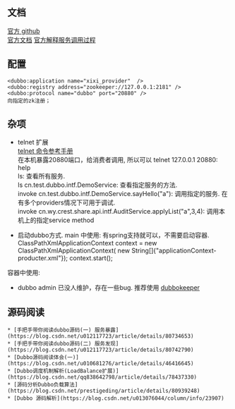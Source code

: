 ## 文档
  [官方 github](https://github.com/apache/incubator-dubbo)  
  [官方文档](http://dubbo.apache.org/books/dubbo-user-book/)
  [官方解释服务调用过程](http://dubbo.apache.org/zh-cn/docs/source_code_guide/service-invoking-process.html)

## 配置
    <dubbo:application name="xixi_provider"  />
    <dubbo:registry address="zookeeper://127.0.0.1:2181" />  
    <dubbo:protocol name="dubbo" port="20880" />
    向指定的zk注册；

## 杂项
  * telnet 扩展  
  [telnet 命令参考手册](http://dubbo.apache.org/en-us/docs/user/references/telnet.html)  
  在本机暴露20880端口，给消费者调用, 所以可以 telnet 127.0.0.1 20880:  
     help  
     ls: 查看所有服务.  
     ls cn.test.dubbo.intf.DemoService: 查看指定服务的方法.  
     invoke cn.test.dubbo.intf.DemoService.sayHello("a"): 调用指定的服务. 在有多个providers情况下可用于调试.  
     invoke cn.wy.crest.share.api.intf.AuditService.applyList("a",3,4):  调用本机上的指定service method  

  * 启动dubbo方式.
  main 中使用: 有spring支持就可以，不需要启动容器. 
        ClassPathXmlApplicationContext context = new ClassPathXmlApplicationContext(
                new String[]{"applicationContext-producter.xml"});
        context.start();

  容器中使用:
  
  * dubbo admin 已没人维护，存在一些bug. 推荐使用 [dubbokeeper](https://github.com/dubboclub/dubbokeeper)   

  ## 源码阅读
    * [手把手带你阅读dubbo源码(一) 服务暴露](https://blog.csdn.net/u012117723/article/details/80734653)
    * [手把手带你阅读dubbo源码(二) 服务发现](https://blog.csdn.net/u012117723/article/details/80742790)
    * [Dubbo源码阅读体会(一)](https://blog.csdn.net/u010681276/article/details/46416645)
    * [Dubbo调度机制解析(LoadBalance扩展)](https://blog.csdn.net/qq838642798/article/details/78437330)
    * [源码分析Dubbo负载算法](https://blog.csdn.net/prestigeding/article/details/80939248)
    * [Dubbo 源码解析](https://blog.csdn.net/u013076044/column/info/23907)

